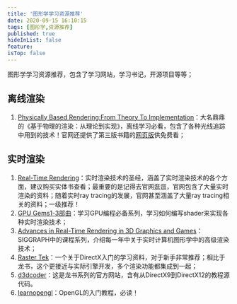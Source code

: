 ```yaml
---
title: '图形学学习资源推荐'
date: 2020-09-15 16:10:15
tags: [图形学,资源推荐]
published: true
hideInList: false
feature: 
isTop: false
---
```


图形学学习资源推荐，包含了学习网站，学习书记，开源项目等等；
<!--more-->

## 离线渲染

1. [Physically Based Rendering:From Theory To Implementation](https://www.pbrt.org/index.html)：大名鼎鼎的《基于物理的渲染：从理论到实现》，离线学习必看，包含了各种光线追踪中用到的技术！官网还提供了第三版书籍的[网页版](http://www.pbr-book.org/)供免费看；


## 实时渲染

1. [Real-Time Rendering](http://www.realtimerendering.com/index.html)：实时渲染技术的圣经，涵盖了实时渲染技术的各个方面，建议购买实体书查看；最重要的是记得去官网逛逛，官网包含了大量实时渲染的资料；随着实时ray tracing的发展，官网甚至涵盖了大量ray tracing相关的资料；一级推荐！
2. [GPU Gems1-3部曲](https://developer.nvidia.com/gpugems/gpugems/contributors)：学习GPU编程必备系列，学习如何编写shader来实现各种实时渲染技术；
3. [Advances in Real-Time Rendering in 3D Graphics and Games](http://advances.realtimerendering.com/)：SIGGRAPH中的课程系列，介绍每一年中关于实时计算机图形学中的高级渲染技术；
4. [Raster Tek](http://www.rastertek.com/tutindex.html)：一个关于DirectX入门的学习资料，对于新手非常推荐；相比于龙书，这个更接近与实际引擎开发，多个渲染功能都集成到一起；
5. [d3dcoder](http://www.d3dcoder.net/)：这是龙书系列的官方网站，含有从DirectX9到DirectX12的教程源代码。
6. [learnopengl](https://learnopengl.com/)：OpenGL的入门教程，必读！